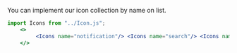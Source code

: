 You can implement our icon collection by name on list.      
```jsx                      
import Icons from "../Icon.js";                                              
    <>
         <Icons name="notification"/> <Icons name="search"/> <Icons name="message"/>
    </>
            
```
